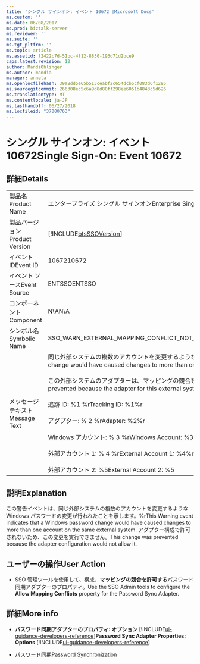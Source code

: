 ```yaml
---
title: 'シングル サインオン: イベント 10672 |Microsoft Docs'
ms.custom: ''
ms.date: 06/08/2017
ms.prod: biztalk-server
ms.reviewer: ''
ms.suite: ''
ms.tgt_pltfrm: ''
ms.topic: article
ms.assetid: f2422c7d-51bc-4f12-8830-193d71d2bce9
caps.latest.revision: 12
author: MandiOhlinger
ms.author: mandia
manager: anneta
ms.openlocfilehash: 39a8dd5e65b513ceabf2c654dcb5cf083d6f1295
ms.sourcegitcommit: 266308ec5c6a9d8d80ff298ee6051b4843c5d626
ms.translationtype: MT
ms.contentlocale: ja-JP
ms.lasthandoff: 06/27/2018
ms.locfileid: "37000763"
---
```

# <a name="single-sign-on-event-10672"></a><span data-ttu-id="c8844-102">シングル サインオン: イベント 10672</span><span class="sxs-lookup"><span data-stu-id="c8844-102">Single Sign-On: Event 10672</span></span>
## <a name="details"></a><span data-ttu-id="c8844-103">詳細</span><span class="sxs-lookup"><span data-stu-id="c8844-103">Details</span></span>  

|                 |                                                                                                                                                                                                                                                                                                                                                                                                                |
|-----------------|----------------------------------------------------------------------------------------------------------------------------------------------------------------------------------------------------------------------------------------------------------------------------------------------------------------------------------------------------------------------------------------------------------------|
|  <span data-ttu-id="c8844-104">製品名</span><span class="sxs-lookup"><span data-stu-id="c8844-104">Product Name</span></span>   |                                                                                                                                                                                           <span data-ttu-id="c8844-105">エンタープライズ シングル サインオン</span><span class="sxs-lookup"><span data-stu-id="c8844-105">Enterprise Single Sign-On</span></span>                                                                                                                                                                                            |
| <span data-ttu-id="c8844-106">製品バージョン</span><span class="sxs-lookup"><span data-stu-id="c8844-106">Product Version</span></span> |                                                                                                                                                                           [!INCLUDE[btsSSOVersion](../includes/btsssoversion-md.md)]                                                                                                                                                                           |
|    <span data-ttu-id="c8844-107">イベント ID</span><span class="sxs-lookup"><span data-stu-id="c8844-107">Event ID</span></span>     |                                                                                                                                                                                                     <span data-ttu-id="c8844-108">10672</span><span class="sxs-lookup"><span data-stu-id="c8844-108">10672</span></span>                                                                                                                                                                                                      |
|  <span data-ttu-id="c8844-109">イベント ソース</span><span class="sxs-lookup"><span data-stu-id="c8844-109">Event Source</span></span>   |                                                                                                                                                                                                     <span data-ttu-id="c8844-110">ENTSSO</span><span class="sxs-lookup"><span data-stu-id="c8844-110">ENTSSO</span></span>                                                                                                                                                                                                     |
|    <span data-ttu-id="c8844-111">コンポーネント</span><span class="sxs-lookup"><span data-stu-id="c8844-111">Component</span></span>    |                                                                                                                                                                                                      <span data-ttu-id="c8844-112">N\A</span><span class="sxs-lookup"><span data-stu-id="c8844-112">N\A</span></span>                                                                                                                                                                                                       |
|  <span data-ttu-id="c8844-113">シンボル名</span><span class="sxs-lookup"><span data-stu-id="c8844-113">Symbolic Name</span></span>  |                                                                                                                                                                                 <span data-ttu-id="c8844-114">SSO_WARN_EXTERNAL_MAPPING_CONFLICT_NOT_ALLOWED</span><span class="sxs-lookup"><span data-stu-id="c8844-114">SSO_WARN_EXTERNAL_MAPPING_CONFLICT_NOT_ALLOWED</span></span>                                                                                                                                                                                 |
|  <span data-ttu-id="c8844-115">メッセージ テキスト</span><span class="sxs-lookup"><span data-stu-id="c8844-115">Message Text</span></span>   | <span data-ttu-id="c8844-116">同じ外部システムの複数のアカウントを変更するような Windows パスワードの変更が行われました。%r</span><span class="sxs-lookup"><span data-stu-id="c8844-116">A Windows password change would have caused changes to more than one account on the same external system.%r</span></span><br /><br /> <span data-ttu-id="c8844-117">この外部システムのアダプターは、マッピングの競合を許可しないよう構成されているため、実行できません。%r</span><span class="sxs-lookup"><span data-stu-id="c8844-117">This has been prevented because the adapter for this external system is configured to not allow mapping conflicts.%r</span></span><br /><br /> <span data-ttu-id="c8844-118">追跡 ID: %1 %r</span><span class="sxs-lookup"><span data-stu-id="c8844-118">Tracking ID: %1%r</span></span><br /><br /> <span data-ttu-id="c8844-119">アダプター: % 2 %r</span><span class="sxs-lookup"><span data-stu-id="c8844-119">Adapter: %2%r</span></span><br /><br /> <span data-ttu-id="c8844-120">Windows アカウント: % 3 %r</span><span class="sxs-lookup"><span data-stu-id="c8844-120">Windows Account: %3%r</span></span><br /><br /> <span data-ttu-id="c8844-121">外部アカウント 1: % 4 %r</span><span class="sxs-lookup"><span data-stu-id="c8844-121">External Account 1: %4%r</span></span><br /><br /> <span data-ttu-id="c8844-122">外部アカウント 2: %5</span><span class="sxs-lookup"><span data-stu-id="c8844-122">External Account 2: %5</span></span> |

## <a name="explanation"></a><span data-ttu-id="c8844-123">説明</span><span class="sxs-lookup"><span data-stu-id="c8844-123">Explanation</span></span>  
 <span data-ttu-id="c8844-124">この警告イベントは、同じ外部システムの複数のアカウントを変更するような Windows パスワードの変更が行われたことを示します。%r</span><span class="sxs-lookup"><span data-stu-id="c8844-124">This Warning event indicates that a Windows password change would have caused changes to more than one account on the same external system.</span></span> <span data-ttu-id="c8844-125">アダプター構成で許可されないため、この変更を実行できません。</span><span class="sxs-lookup"><span data-stu-id="c8844-125">This change was prevented because the adapter configuration would not allow it.</span></span>  

## <a name="user-action"></a><span data-ttu-id="c8844-126">ユーザーの操作</span><span class="sxs-lookup"><span data-stu-id="c8844-126">User Action</span></span>  

-   <span data-ttu-id="c8844-127">SSO 管理ツールを使用して、構成、**マッピングの競合を許可する**パスワード同期アダプターのプロパティ。</span><span class="sxs-lookup"><span data-stu-id="c8844-127">Use the SSO Admin tools to configure the **Allow Mapping Conflicts** property for the Password Sync Adapter.</span></span>  

## <a name="more-info"></a><span data-ttu-id="c8844-128">詳細</span><span class="sxs-lookup"><span data-stu-id="c8844-128">More info</span></span>

- <span data-ttu-id="c8844-129">**パスワード同期アダプターのプロパティ: オプション** [!INCLUDE[ui-guidance-developers-reference](../includes/ui-guidance-developers-reference.md)]</span><span class="sxs-lookup"><span data-stu-id="c8844-129">**Password Sync Adapter Properties: Options** [!INCLUDE[ui-guidance-developers-reference](../includes/ui-guidance-developers-reference.md)]</span></span>

- [<span data-ttu-id="c8844-130">パスワード同期</span><span class="sxs-lookup"><span data-stu-id="c8844-130">Password Synchronization</span></span>](../core/password-synchronization2.md)
